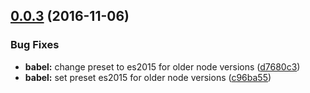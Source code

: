 <a name="0.0.3"></a>
## [0.0.3](https://github.com/ellerbrock/error-log/compare/v0.0.3...v0.0.3) (2016-11-06)


### Bug Fixes

* **babel:** change preset to es2015 for older node versions ([d7680c3](https://github.com/ellerbrock/error-log/commit/d7680c3))
* **babel:** set preset es2015 for older node versions ([c96ba55](https://github.com/ellerbrock/error-log/commit/c96ba55))



